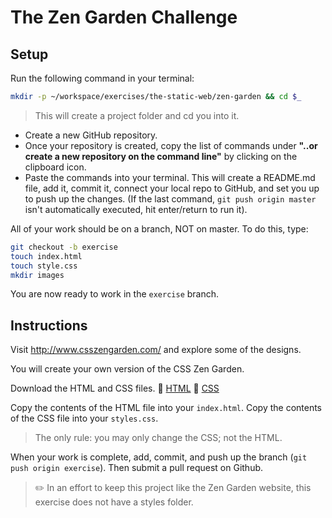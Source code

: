 # The Zen Garden Challenge

## Setup

Run the following command in your terminal:

```bash
mkdir -p ~/workspace/exercises/the-static-web/zen-garden && cd $_
```
> This will create a project folder and cd you into it.

+ Create a new GitHub repository.
+ Once your repository is created, copy the list of commands under **"..or create a new repository on the command line"** by clicking on the clipboard icon.
+ Paste the commands into your terminal. This will create a README.md file, add it, commit it, connect your local repo to GitHub, and set you up to push up the changes. (If the last command, `git push origin master` isn't automatically executed, hit enter/return to run it).

All of your work should be on a branch, NOT on master. To do this, type:

```bash
git checkout -b exercise
touch index.html
touch style.css
mkdir images
```

You are now ready to work in the `exercise` branch.

## Instructions

Visit http://www.csszengarden.com/ and explore some of the designs.

You will create your own version of the CSS Zen Garden.

Download the HTML and CSS files.
:paperclip: [HTML](http://www.csszengarden.com/examples/index)
:paperclip: [CSS](http://www.csszengarden.com/examples/style.css)

Copy the contents of the HTML file into your `index.html`.
Copy the contents of the CSS file into your `styles.css`.

> The only rule: you may only change the CSS; not the HTML.

When your work is complete, add, commit, and push up the branch (`git push origin exercise`). Then submit a pull request on Github.

> :pencil2: In an effort to keep this project like the Zen Garden website, this exercise does not have a styles folder.
